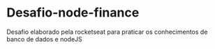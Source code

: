 # Desafio-node-finance
Desafio elaborado pela rocketseat para praticar os conhecimentos de banco de dados e nodeJS
